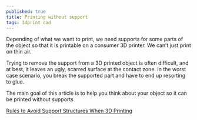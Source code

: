 ```yaml
---
published: true
title: Printing without support
tags: 3dprint cad
---
```

Depending of what we want to print, we need supports for some parts of the object so that it is printable on a consumer 3D printer. We can’t just print on thin air.

Trying to remove the support from a 3D printed object is often difficult, and at best, it leaves an ugly, scarred surface at the contact zone. In the worst case scenario, you break the supported part and have to end up resorting to glue.

The main goal of this article is to help you think about your object so it can be printed without supports

[Rules to Avoid Support Structures When 3D Printing](https://pinshape.com/blog/dotm-fantasy-graph-3d-printer-support-structures/)
